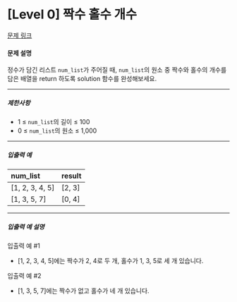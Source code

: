 # [Level 0] 짝수 홀수 개수

[문제 링크](https://school.programmers.co.kr/learn/courses/30/lessons/120824)

#### 문제 설명

정수가 담긴 리스트 ```num_list```가 주어질 때, ```num_list```의 원소 중 짝수와 홀수의 개수를 담은 배열을 return 하도록 solution 함수를 완성해보세요.

---

##### 제한사항

- 1 ≤ ```num_list```의 길이 ≤ 100
- 0 ≤ ```num_list```의 원소 ≤ 1,000

---

##### 입출력 예

|num_list|result|
|:---|:---|
|[1, 2, 3, 4, 5]|[2, 3]|
|[1, 3, 5, 7]|[0, 4]|

---

##### 입출력 예 설명

입출력 예 #1

- [1, 2, 3, 4, 5]에는 짝수가 2, 4로 두 개, 홀수가 1, 3, 5로 세 개 있습니다.

입출력 예 #2

- [1, 3, 5, 7]에는 짝수가 없고 홀수가 네 개 있습니다.
